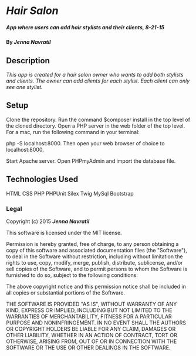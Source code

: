# _Hair Salon_

##### _App where users can add hair stylists and their clients, 8-21-15_

#### By _**Jenna Navratil**_

## Description

_This app is created for a hair salon owner who wants to add both stylists and clients. The owner can add clients for each stylist. Each client can only see one stylist._

## Setup

Clone the repository. Run the command $composer install in the top level of the cloned directory. Open a PHP server in the web folder of the top level. For a mac, run the following command in your terminal:

php -S localhost:8000. Then open your web browser of choice to localhost:8000.

Start Apache server. Open PHPmyAdmin and import the database file.

## Technologies Used

HTML
CSS
PHP
PHPUnit
Silex
Twig
MySql
Bootstrap

### Legal


Copyright (c) 2015 **_Jenna Navratil_**

This software is licensed under the MIT license.

Permission is hereby granted, free of charge, to any person obtaining a copy
of this software and associated documentation files (the "Software"), to deal
in the Software without restriction, including without limitation the rights
to use, copy, modify, merge, publish, distribute, sublicense, and/or sell
copies of the Software, and to permit persons to whom the Software is
furnished to do so, subject to the following conditions:

The above copyright notice and this permission notice shall be included in
all copies or substantial portions of the Software.

THE SOFTWARE IS PROVIDED "AS IS", WITHOUT WARRANTY OF ANY KIND, EXPRESS OR
IMPLIED, INCLUDING BUT NOT LIMITED TO THE WARRANTIES OF MERCHANTABILITY,
FITNESS FOR A PARTICULAR PURPOSE AND NONINFRINGEMENT. IN NO EVENT SHALL THE
AUTHORS OR COPYRIGHT HOLDERS BE LIABLE FOR ANY CLAIM, DAMAGES OR OTHER
LIABILITY, WHETHER IN AN ACTION OF CONTRACT, TORT OR OTHERWISE, ARISING FROM,
OUT OF OR IN CONNECTION WITH THE SOFTWARE OR THE USE OR OTHER DEALINGS IN
THE SOFTWARE.
